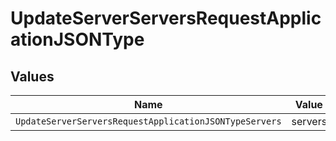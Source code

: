 # UpdateServerServersRequestApplicationJSONType


## Values

| Name                                                   | Value                                                  |
| ------------------------------------------------------ | ------------------------------------------------------ |
| `UpdateServerServersRequestApplicationJSONTypeServers` | servers                                                |